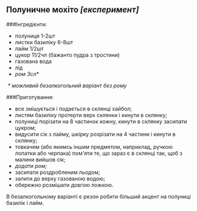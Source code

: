 Полуничне мохіто _[експеримент]_
---------

###Інгредієнти:

- полуниця 1-2шт
- листки базиліку 6-8шт
- лайм 1/2шт
- цукор 11/2чл (бажанто пудра з тростини)
- газована вода
- лід
- _ром 3сл*_

 _* можливий безалкогольний варіант без рому_

###Приготування:

- все змішується і подається в склянці хайбол;
- листям базиліку протерти верх склянки і кинути в склянку;
- полуниці порізати на 8 частинок кожну, кинути в склянку засипати цукром;
- видусити сік з лайму, шкірку розрізати на 4 частини і кинути в cклянку;
- товкачем (або якимсь іншим предметом, наприклад, ручкою лопатки або черпака) пом'яти те, що зараз є в склянці так, щоб з малини вийшов сік;
- _додати ром;_
- засипати роздробленим льодом;
- залити до верху газованою водою;
- обережно розмішати довгою ложкою.

В безалкогольному варіанті є резон робити більший акцент на полуниці базилік і лайм.